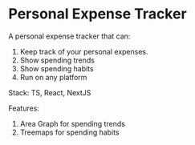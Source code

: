 # Personal Expense Tracker
A personal expense tracker that can:

1. Keep track of your personal expenses.
2. Show spending trends
3. Show spending habits
4. Run on any platform

Stack:
TS, React, NextJS

Features:
1. Area Graph for spending trends
2. Treemaps for spending habits

